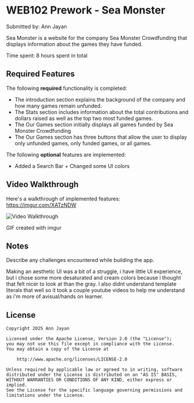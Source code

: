 # WEB102 Prework - Sea Monster

Submitted by: Ann Jayan

Sea Monster is a website for the company Sea Monster Crowdfunding that displays information about the games they have funded.

Time spent: 8 hours spent in total

## Required Features

The following **required** functionality is completed:

- The introduction section explains the background of the company and how many games remain unfunded.
- The Stats section includes information about the total contributions and dollars raised as well as the top two most funded games.
- The Our Games section initially displays all games funded by Sea Monster Crowdfunding
- The Our Games section has three buttons that allow the user to display only unfunded games, only funded games, or all games.

The following **optional** features are implemented:

- Added a Search Bar + Changed some UI colors

## Video Walkthrough

Here's a walkthrough of implemented features: https://imgur.com/XATzNDW
<!-- I had to make the video short, the imgur site wouldnt upload my original 1min long video-->

<img src='https://imgur.com/XATzNDWgif' title='Video Walkthrough' width='' alt='Video Walkthrough' />

<!-- Replace this with whatever GIF tool you used! -->
GIF created with imgur 
<!-- Recommended tools:
[Kap](https://getkap.co/) for macOS
[ScreenToGif](https://www.screentogif.com/) for Windows
[peek](https://github.com/phw/peek) for Linux. -->

## Notes

Describe any challenges encountered while building the app.

Making an aesthetic UI was a bit of a struggle, i have little UI experience, but i chose some more desaturated and cream colors because i thought that felt nicer to look at than the gray. I also didnt understand template literals that well so it took a couple youtube videos to help me understand as i'm more of avisual/hands on learner.

## License

    Copyright 2025 Ann Jayan

    Licensed under the Apache License, Version 2.0 (the "License");
    you may not use this file except in compliance with the License.
    You may obtain a copy of the License at

        http://www.apache.org/licenses/LICENSE-2.0

    Unless required by applicable law or agreed to in writing, software
    distributed under the License is distributed on an "AS IS" BASIS,
    WITHOUT WARRANTIES OR CONDITIONS OF ANY KIND, either express or implied.
    See the License for the specific language governing permissions and
    limitations under the License.
